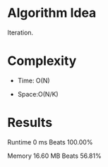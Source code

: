 # Algorithm Idea

Iteration.

# Complexity

- Time: O(N)

- Space:O(N/K)

# Results

Runtime
0
ms
Beats
100.00%

Memory
16.60
MB
Beats
56.81%
